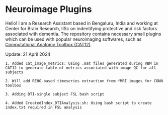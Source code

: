 ﻿# Neuroimage Plugins
Hello! I am a Research Assistant based in Bengaluru, India and working at Center for Brain Research, IISc on indentifying protective and risk factors associated with dementia. The repository contains necessary small plugins which can be used with popular neuroimaging softwares, such as <a href='https://neuro-jena.github.io/cat/'>Computational Anatomy Toolbox (CAT12)</a>. 

Update: 21 April 2024

```
1. Added cat_image_metrics: Using .mat files generated during VBM in CAT12 to generate table of metrics associated with image QC for all subjects

2. Will add REHO-based timeseries extraction from fMRI images for CONN toolbox

3. Adding DTI-single subject FSL bash script

4. Added CreatedIndex_DTIAnalysis.sh: Using bash script to create index.txt required in FSL analysis
```
